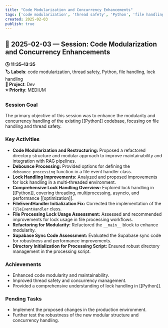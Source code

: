 ```yaml
---
title: "Code Modularization and Concurrency Enhancements"
tags: ['code modularization', 'thread safety', 'Python', 'file handling', 'lock handling']
created: 2025-02-03
publish: true
---
```


## 📅 2025-02-03 — Session: Code Modularization and Concurrency Enhancements

**🕒 11:35–13:35**  
**🏷️ Labels**: code modularization, thread safety, Python, file handling, lock handling  
**📂 Project**: Dev  
**⭐ Priority**: MEDIUM  


### Session Goal
The primary objective of this session was to enhance the modularity and concurrency handling of the existing [[Python]] codebase, focusing on file handling and thread safety.

### Key Activities
- **Code Modularization and Restructuring:** Proposed a refactored directory structure and modular approach to improve maintainability and integration with RAG pipelines.
- **Debounce Processing:** Provided options for defining the `debounce_processing` function in a file event handler class.
- **Lock Handling Improvements:** Analyzed and proposed improvements for lock handling in a multi-threaded environment.
- **Comprehensive Lock Handling Overview:** Explored lock handling in [[Python]], covering threading, multiprocessing, asyncio, and performance [[optimization]].
- **FileEventHandler Initialization Fix:** Corrected the implementation of the `FileEventHandler` class.
- **File Processing Lock Usage Assessment:** Assessed and recommended improvements for lock usage in file processing workflows.
- **Refactoring for Modularity:** Refactored the `__main__` block to enhance modularity.
- **Supabase Sync Code Assessment:** Evaluated the Supabase sync code for robustness and performance improvements.
- **Directory Initialization for Processing Script:** Ensured robust directory management in the processing script.

### Achievements
- Enhanced code modularity and maintainability.
- Improved thread safety and concurrency management.
- Provided a comprehensive understanding of lock handling in [[Python]].

### Pending Tasks
- Implement the proposed changes in the production environment.
- Further test the robustness of the new modular structure and concurrency handling.
